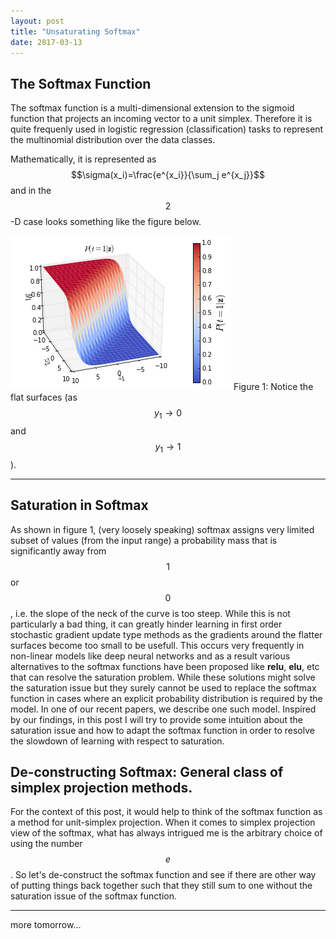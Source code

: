 ```yaml
---
layout: post
title: "Unsaturating Softmax"
date: 2017-03-13
---
```


## The Softmax Function

The softmax function is a multi-dimensional extension to the sigmoid function that projects an incoming vector to a unit simplex. Therefore it is quite frequenly used in logistic regression (classification) tasks to represent the multinomial distribution over the data classes.

Mathematically, it is represented as $$\sigma(x_i)=\frac{e^{x_i}}{\sum_j e^{x_j}}$$ and in the $$2$$-D case looks something like the figure below.

![softmax plot](/media/softmax.png)
Figure 1: Notice the flat surfaces (as $$y_1 \to 0$$ and $$y_1 \to 1$$ ).

---

## Saturation in Softmax

As shown in figure 1, (very loosely speaking) softmax assigns very limited subset of values (from the input range) a probability mass that is significantly away from $$1$$ or $$0$$, i.e. the slope of the neck of the curve is too steep. While this is not particularly a bad thing, it can greatly hinder learning in first order stochastic gradient update type methods as the gradients around the flatter surfaces become too small to be usefull. This occurs very frequently in non-linear models like deep neural networks and as a result various alternatives to the softmax functions have been proposed like __relu__, __elu__, etc that can resolve the saturation problem. While these solutions might solve the saturation issue but they surely cannot be used to replace the softmax function in cases where an explicit probability distribution is required by the model. In one of our recent papers, we describe one such model. Inspired by our findings, in this post I will try to provide some intuition about the saturation issue and how to adapt the softmax function in order to resolve the slowdown of learning with respect to saturation.

## De-constructing Softmax: General class of simplex projection methods.

For the context of this post, it would help to think of the softmax function as a method for unit-simplex projection. When it comes to simplex projection view of the softmax, what has always intrigued me is the arbitrary choice of using the number $$e$$. So let's de-construct the softmax function and see if there are other way of putting things back together such that they still sum to one without the saturation issue of the softmax function. 

---
more tomorrow...
